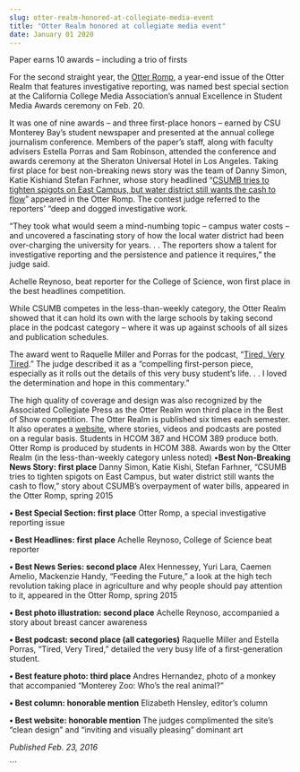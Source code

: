 ```yaml
---
slug: otter-realm-honored-at-collegiate-media-event
title: "Otter Realm honored at collegiate media event"
date: January 01 2020
---
```


 
<p>Paper earns 10 awards – including a trio of firsts</p>
<p>
  For the second straight year, the
  <a
    href="https://otterrealm.com/wp&#45;content/uploads/2015/09/spring2015ROMP.pdf"
    >Otter Romp</a
  >, a year&#45;end issue of the Otter Realm that features investigative
  reporting, was named best special section at the California College Media
  Association’s annual Excellence in Student Media Awards ceremony on Feb. 20.
</p>
<p>
  It was one of nine awards – and three first&#45;place honors – earned by CSU
  Monterey Bay’s student newspaper and presented at the annual college
  journalism conference. Members of the paper’s staff, along with faculty
  advisers Estella Porras and Sam Robinson, attended the conference and awards
  ceremony at the Sheraton Universal Hotel in Los Angeles. Taking first place
  for best non&#45;breaking news story was the team of Danny Simon, Katie
  Kishiand Stefan Farhner, whose story headlined “<a
    href="https://02b9ba5eb526d198453b&#45;c8e947d35177b661dc86119dcf7bad6d.r29.cf2.rackcdn.com/109468114056609e52654d0_0.pdf"
    >CSUMB tries to tighten spigots on East Campus, but water district still
    wants the cash to flow</a
  >” appeared in the Otter Romp. The contest judge referred to the reporters’
  “deep and dogged investigative work.
</p>
<p>
  “They took what would seem a mind&#45;numbing topic – campus water costs – and
  uncovered a fascinating story of how the local water district had been
  over&#45;charging the university for years. . . The reporters show a talent
  for investigative reporting and the persistence and patience it requires,” the
  judge said.
</p>
<p>
  Achelle Reynoso, beat reporter for the College of Science, won first place in
  the best headlines competition.
</p>
<p>
  While CSUMB competes in the less&#45;than&#45;weekly category, the Otter Realm
  showed that it can hold its own with the large schools by taking second place
  in the podcast category – where it was up against schools of all sizes and
  publication schedules.
</p>
<p>
  The award went to Raquelle Miller and Porras for the podcast, “<a
    href="https://otterrealm.com/podcast&#45;tired&#45;very&#45;tired/"
    >Tired, Very Tired</a
  >.” The judge described it as a “compelling first&#45;person piece, especially
  as it rolls out the details of this very busy student’s life. . . I loved the
  determination and hope in this commentary.”
</p>
<p>
  The high quality of coverage and design was also recognized by the Associated
  Collegiate Press as the Otter Realm won third place in the Best of Show
  competition. The Otter Realm is published six times each semester. It also
  operates a <a href="https://otterrealm.com">website</a>, where stories, videos
  and podcasts are posted on a regular basis. Students in HCOM 387 and HCOM 389
  produce both. Otter Romp is produced by students in HCOM 388. Awards won by
  the Otter Realm &#40;in the less&#45;than&#45;weekly category unless
  noted&#41; •<strong>Best Non&#45;Breaking News Story: first place</strong>
  Danny Simon, Katie Kishi, Stefan Farhner, “CSUMB tries to tighten spigots on
  East Campus, but water district still wants the cash to flow,” story about
  CSUMB’s overpayment of water bills, appeared in the Otter Romp, spring 2015

  <strong>• Best Special Section: first place</strong>
  Otter Romp, a special investigative reporting issue

  <strong>• Best Headlines: first place</strong>
  Achelle Reynoso, College of Science beat reporter

  <strong>• Best News Series: second place</strong>
  Alex Hennessey, Yuri Lara, Caemen Amelio, Mackenzie Handy, “Feeding the
  Future,” a look at the high tech revolution taking place in agriculture and
  why people should pay attention to it, appeared in the Otter Romp, spring 2015

  <strong>• Best photo illustration: second place</strong>
  Achelle Reynoso, accompanied a story about breast cancer awareness

  <strong>• Best podcast: second place &#40;all categories&#41;</strong>
  Raquelle Miller and Estella Porras, “Tired, Very Tired,” detailed the very
  busy life of a first&#45;generation student.

  <strong>• Best feature photo: third place</strong>
  Andres Hernandez, photo of a monkey that accompanied “Monterey Zoo: Who’s the
  real animal?”

  <strong>• Best column: honorable mention</strong>
  Elizabeth Hensley, editor’s column

  <strong>• Best website: honorable mention</strong>
  The judges complimented the site’s “clean design” and “inviting and visually
  pleasing” dominant art

  <em>Published Feb. 23, 2016</em>
</p>
```
